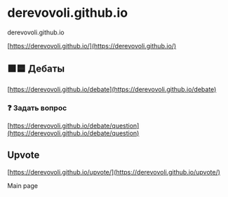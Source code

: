 # derevovoli.github.io
derevovoli.github.io

[https://derevovoli.github.io/](https://derevovoli.github.io/)

## 🟩🟦 Дебаты

[https://derevovoli.github.io/debate](https://derevovoli.github.io/debate)

 ### ❓ Задать вопрос
 
[https://derevovoli.github.io/debate/question](https://derevovoli.github.io/debate/question)


## Upvote 

[https://derevovoli.github.io/upvote/](https://derevovoli.github.io/upvote/)

Main page

